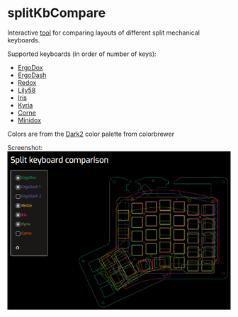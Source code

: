 # splitKbCompare

Interactive [tool](https://jhelvy.shinyapps.io/splitkbcompare/) for comparing layouts of different split mechanical keyboards.

Supported keyboards (in order of number of keys):

- [ErgoDox](https://github.com/Ergodox-io/ErgoDox)
- [ErgoDash](https://github.com/omkbd/ErgoDash)
- [Redox](https://github.com/mattdibi/redox-keyboard)
- [Lily58](https://github.com/kata0510/Lily58)
- [Iris](https://github.com/keebio/iris-case)
- [Kyria](https://github.com/splitkb/kyria)
- [Corne](https://github.com/foostan/crkbd)
- [Minidox](https://github.com/dotdash32/Cases/tree/master/Minidox)

Colors are from the [Dark2](http://colorbrewer2.org/#type=qualitative&scheme=Dark2&n=8) color palette from colorbrewer

Screenshot:
![](images/screenshot.png)
